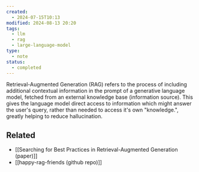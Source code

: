 ```yaml
---
created:
  - 2024-07-15T10:13
modified: 2024-08-13 20:20
tags:
  - llm
  - rag
  - large-language-model
type:
  - note
status:
  - completed
---
```

Retrieval-Augmented Generation (RAG) refers to the process of including additional contextual information in the prompt of a generative language model, fetched from an external knowledge base (information source). This gives the language model direct access to information which might answer the user's query, rather than needed to access it's own "knowledge.", greatly helping to reduce hallucination.
## Related
* [[Searching for Best Practices in Retrieval-Augmented Generation (paper)]]
* [[happy-rag-friends (github repo)]]